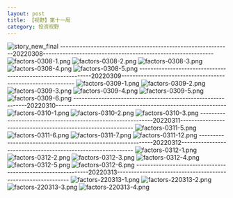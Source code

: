 ```yaml
---
layout: post
title: 【视野】第十一周
category: 投资视野
---
```

![story_new_final](http://rbwl8nwm4.hd-bkt.clouddn.com/img/story_new_final_0322.png)
-------------------------------------------------------------20220308-------------------------------------------------------------
![factors-0308-1.png](http://rbwl8nwm4.hd-bkt.clouddn.com/img/factors-0308-1.png)
![factors-0308-2.png](http://rbwl8nwm4.hd-bkt.clouddn.com/img/factors-0308-2.png)
![factors-0308-3.png](http://rbwl8nwm4.hd-bkt.clouddn.com/img/factors-0308-3.png)
![factors-0308-4.png](http://rbwl8nwm4.hd-bkt.clouddn.com/img/factors-0308-4.png)
![factors-0308-5.png](http://rbwl8nwm4.hd-bkt.clouddn.com/img/factors-0308-5.png)
-------------------------------------------------------------20220309-------------------------------------------------------------
![factors-0309-1.png](http://rbwl8nwm4.hd-bkt.clouddn.com/img/factors-0309-1.png)
![factors-0309-2.png](http://rbwl8nwm4.hd-bkt.clouddn.com/img/factors-0309-2.png)
![factors-0309-3.png](http://rbwl8nwm4.hd-bkt.clouddn.com/img/factors-0309-3.png)
![factors-0309-4.png](http://rbwl8nwm4.hd-bkt.clouddn.com/img/factors-0309-4.png)
![factors-0309-5.png](http://rbwl8nwm4.hd-bkt.clouddn.com/img/factors-0309-5.png)
![factors-0309-6.png](http://rbwl8nwm4.hd-bkt.clouddn.com/img/factors-0309-6.png)
-------------------------------------------------------------20220310-------------------------------------------------------------
![factors-0310-1.png](http://rbwl8nwm4.hd-bkt.clouddn.com/img/factors-0310-1.png)
![factors-0310-2.png](http://rbwl8nwm4.hd-bkt.clouddn.com/img/factors-0310-2.png)
![factors-0310-3.png](http://rbwl8nwm4.hd-bkt.clouddn.com/img/factors-0310-3.png)
-------------------------------------------------------------20220311-------------------------------------------------------------
![factors-0311-5.png](http://rbwl8nwm4.hd-bkt.clouddn.com/img/factors-0311-5.png)
![factors-0311-6.png](http://rbwl8nwm4.hd-bkt.clouddn.com/img/factors-0311-6.png)
![factors-0311-7.png](http://rbwl8nwm4.hd-bkt.clouddn.com/img/factors-0311-7.png)
![factors-0311-12.png](http://rbwl8nwm4.hd-bkt.clouddn.com/img/factors-0311-12.png)
-------------------------------------------------------------20220312-------------------------------------------------------------
![factors-0312-1.png](http://rbwl8nwm4.hd-bkt.clouddn.com/img/factors-0312-1.png)
![factors-0312-2.png](http://rbwl8nwm4.hd-bkt.clouddn.com/img/factors-0312-2.png)
![factors-0312-3.png](http://rbwl8nwm4.hd-bkt.clouddn.com/img/factors-0312-3.png)
![factors-0312-4.png](http://rbwl8nwm4.hd-bkt.clouddn.com/img/factors-0312-4.png)
![factors-0312-5.png](http://rbwl8nwm4.hd-bkt.clouddn.com/img/factors-0312-5.png)
![factors-0312-6.png](http://rbwl8nwm4.hd-bkt.clouddn.com/img/factors-0312-6.png)
-------------------------------------------------------------20220313-------------------------------------------------------------
![factors-220313-1.png](http://rbwl8nwm4.hd-bkt.clouddn.com/img/factors-220313-1.png)
![factors-220313-2.png](http://rbwl8nwm4.hd-bkt.clouddn.com/img/factors-220313-2.png)
![factors-220313-3.png](http://rbwl8nwm4.hd-bkt.clouddn.com/img/factors-220313-3.png)
![factors-220313-4.png](http://rbwl8nwm4.hd-bkt.clouddn.com/img/factors-220313-4.png)



  




